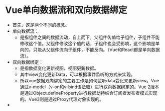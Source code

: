 # Vue单向数据流和双向数据绑定
+ 首先，这是两个不同的概念。
+ 单向数据流：
    - 是指组件之间的数据流动，自上而下，父组件传值给子组件，子组件不能修改这个值。父组件修改这个值的话，子组件也会受影响，这个影响是单向的，只能从父组件流向子组件，不能反向。（Vue和React都是单向数据流）。
+ 双向数据绑定：
    - 是指数据变化更新视图，视图更新数据。
    - 其中view变化更新Data，可以根据事件监听的方式来实现。
    - 所以vue数据双向绑定的主要工作是如何监听data变化来更新view。Vue通过v-model（v-on和v-bind语法糖）进行双向数据绑定的。Vue 2版本是通过Object.defineProperty进行数据劫持结合订阅者发布者模式实现的。Vue3则是通过Proxy代理对象实现的。
+ 